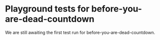 # Playground tests for before-you-are-dead-countdown
We are still awaiting the first test run for before-you-are-dead-countdown.
